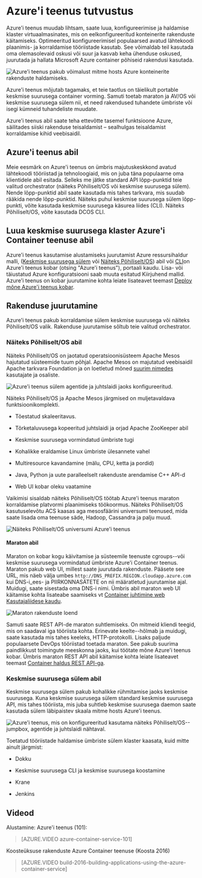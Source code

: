 <properties
   pageTitle="Azure'i Container tutvustus | Microsoft Azure'i"
   description="Azure'i teenus pakub võimalust lihtsustada loomise, konfigureerimise ja haldamise klaster virtuaalmasinates, mis on eelkonfigureeritud konteinerite rakenduste käivitamiseks."
   services="container-service"
   documentationCenter=""
   authors="rgardler"
   manager="timlt"
   editor=""
   tags="acs, azure-container-service"
   keywords="Keskmise suurusega, ümbriste, mikro-teenuste Mesos, Azure"/>

<tags
   ms.service="container-service"
   ms.devlang="na"
   ms.topic="article"
   ms.tgt_pltfrm="na"
   ms.workload="na"
   ms.date="09/13/2016"
   ms.author="rogardle"/>

# <a name="azure-container-service-introduction"></a>Azure'i teenus tutvustus

Azure'i teenus muudab lihtsam, saate luua, konfigureerimise ja haldamise klaster virtuaalmasinates, mis on eelkonfigureeritud konteinerite rakenduste käitamiseks. Optimeeritud konfigureerimisel populaarsed avatud lähtekoodi plaanimis- ja korraldamise tööriistade kasutab. See võimaldab teil kasutada oma olemasolevaid oskusi või suur ja kasvab keha ühenduse oskused, juurutada ja hallata Microsoft Azure container põhiseid rakendusi kasutada.


![Azure'i teenus pakub võimalust mitme hosts Azure konteinerite rakenduste haldamiseks.](./media/acs-intro/acs-cluster.png)


Azure'i teenus mõjutab tagamaks, et teie taotlus on täielikult portable keskmise suurusega container vorming. Samuti toetab maraton ja AV/OS või keskmise suurusega sülem nii, et need rakendused tuhandete ümbriste või isegi kümneid tuhandeliste muudate.

Azure'i teenus abil saate teha ettevõtte tasemel funktsioone Azure, säilitades siiski rakenduse teisaldamist – sealhulgas teisaldamist korraldamise kihid veebisaidil.

<a name="using-azure-container-service"></a>Azure'i teenus abil
-----------------------------

Meie eesmärk on Azure'i teenus on ümbris majutuskeskkond avatud lähtekoodi tööriistad ja tehnoloogiaid, mis on juba täna populaarne oma klientidele abil esitada. Selleks me jätke standard API lõpp-punktid teie valitud orchestrator (näiteks Põhiliselt/OS või keskmise suurusega sülem). Nende lõpp-punktid abil saate kasutada mis tahes tarkvara, mis suudab rääkida nende lõpp-punktid. Näiteks puhul keskmise suurusega sülem lõpp-punkti, võite kasutada keskmise suurusega käsurea liides (CLI). Näiteks Põhiliselt/OS, võite kasutada DCOS CLI.

<a name="creating-a-docker-cluster-by-using-azure-container-service"></a>Luua keskmise suurusega klaster Azure'i Container teenuse abil
-------------------------------------------------------

Azure'i teenus kasutamise alustamiseks juurutamist Azure ressursihaldur malli, ([Keskmise suurusega sülem](https://github.com/Azure/azure-quickstart-templates/tree/master/101-acs-swarm) või [Näiteks Põhiliselt/OS](https://github.com/Azure/azure-quickstart-templates/tree/master/101-acs-dcos)) abil või [CLI](/documentation/articles/xplat-cli-install/)on Azure'i teenus kobar (otsing "Azure'i teenus"), portaali kaudu. Lisa- või täiustatud Azure konfiguratsiooni saab muuta esitatud Kiirjuhend mallid. Azure'i teenus on kobar juurutamine kohta leiate lisateavet teemast [Deploy mõne Azure'i teenus kobar](container-service-deployment.md).

<a name="deploying-an-application"></a>Rakenduse juurutamine
------------------------

Azure'i teenus pakub korraldamise sülem keskmise suurusega või näiteks Põhiliselt/OS valik. Rakenduse juurutamise sõltub teie valitud orchestrator.

### <a name="using-dcos"></a>Näiteks Põhiliselt/OS abil

Näiteks Põhiliselt/OS on jaotatud operatsioonisüsteem Apache Mesos hajutatud süsteemide tuum põhjal. Apache Mesos on majutatud veebisaidil Apache tarkvara Foundation ja on loetletud mõned [suurim nimedes](http://mesos.apache.org/documentation/latest/powered-by-mesos/) kasutajate ja osaliste.

![Azure'i teenus sülem agentide ja juhtslaidi jaoks konfigureeritud.](media/acs-intro/dcos.png)

Näiteks Põhiliselt/OS ja Apache Mesos järgmised on muljetavaldava funktsioonikomplekti.

-   Tõestatud skaleeritavus.

-   Tõrketaluvusega kopeeritud juhtslaidi ja orjad Apache ZooKeeper abil

-   Keskmise suurusega vormindatud ümbriste tugi

-   Kohalikke eraldamise Linux ümbriste ülesannete vahel

-   Multiresource kavandamine (mälu, CPU, ketta ja pordid)

-   Java, Python ja uute paralleelselt rakenduste arendamise C++ API-d

-   Web UI kobar oleku vaatamine

Vaikimisi sisaldab näiteks Põhiliselt/OS töötab Azure'i teenus maraton korraldamise platvormi plaanimiseks töökoormus. Näiteks Põhiliselt/OS kasutuselevõtu ACS kaasas aga mesosfäärini universumi teenused, mida saate lisada oma teenuse säde, Hadoop, Cassandra ja palju muud.

![Näiteks Põhiliselt/OS universumi Azure'i teenus](media/dcos/universe.png)

#### <a name="using-marathon"></a>Maraton abil

Maraton on kobar kogu käivitamise ja süsteemile teenuste cgroups--või keskmise suurusega vormindatud ümbriste Azure'i Container teenus. Maraton pakub web UI, millest saate juurutada rakenduste. Pääsete see URL, mis näeb välja umbes `http://DNS_PREFIX.REGION.cloudapp.azure.com` kui DNS-i\_ees- ja PIIRKONNASÄTETE on nii määratletud juurutamise ajal. Muidugi, saate sisestada oma DNS-i nimi. Ümbris abil maraton web UI käitamise kohta lisateabe saamiseks vt [Container juhtimine web Kasutajaliidese kaudu](container-service-mesos-marathon-ui.md).

![Maraton rakenduste loend](media/dcos/marathon-applications-list.png)

Samuti saate REST API-de maraton suhtlemiseks. On mitmeid kliendi teegid, mis on saadaval iga tööriista kohta. Erinevate keelte--hõlmab ja muidugi, saate kasutada mis tahes keeleks, HTTP-protokolli. Lisaks paljude populaarsete DevOps tööriistad toetada maraton. See pakub suurima paindlikkust toimingute meeskonna jaoks, kui töötate mõne Azure'i teenus kobar. Ümbris maraton REST API abil käitamise kohta leiate lisateavet teemast [Container haldus REST API-ga](container-service-mesos-marathon-rest.md).

### <a name="using-docker-swarm"></a>Keskmise suurusega sülem abil

Keskmise suurusega sülem pakub kohalikke rühmitamise jaoks keskmise suurusega. Kuna keskmise suurusega sülem standard keskmise suurusega API, mis tahes tööriista, mis juba suhtleb keskmise suurusega daemon saate kasutada sülem läbipaistev skaala mitme hosts Azure'i teenus.

![Azure'i teenus, mis on konfigureeritud kasutama näiteks Põhiliselt/OS--jumpbox, agentide ja juhtslaidi nähtaval.](media/acs-intro/acs-swarm2.png)

Toetatud tööriistade haldamise ümbriste sülem klaster kaasata, kuid mitte ainult järgmist:

-   Dokku

-   Keskmise suurusega CLI ja keskmise suurusega koostamine

-   Krane

-   Jenkins

<a name="videos"></a>Videod
------

Alustamine: Azure'i teenus (101):  

> [AZURE.VIDEO azure-container-service-101]

Koosteüksuse rakenduste Azure Container teenuse (Koosta 2016)

> [AZURE.VIDEO build-2016-building-applications-using-the-azure-container-service]

